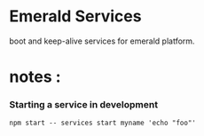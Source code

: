 # Emerald Services
boot and keep-alive services for emerald platform.


# notes : 

### Starting a service in development

```
npm start -- services start myname 'echo "foo"'
```
